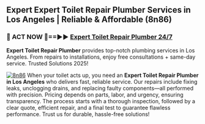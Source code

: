 ## Expert Expert Toilet Repair Plumber Services in Los Angeles | Reliable & Affordable (8n86)  

<h3>🚿 ACT NOW 🌟==►► <a href="https://tinyurl.com/2ne6vx2x" rel="nofollow">Expert Toilet Repair Plumber 24/7</a></h3>

**Expert Toilet Repair Plumber** provides top-notch plumbing services in Los Angeles. From repairs to installations, enjoy free consultations + same-day service. Trusted Solutions 2025!

[![8n86](https://i.imgur.com/4PFF4AK.jpeg)](https://tinyurl.com/2ne6vx2x)
When your toilet acts up, you need an **Expert Toilet Repair Plumber in Los Angeles** who delivers fast, reliable service. Our repairs include fixing leaks, unclogging drains, and replacing faulty components—all performed with precision. Pricing depends on parts, labor, and urgency, ensuring transparency. The process starts with a thorough inspection, followed by a clear quote, efficient repair, and a final test to guarantee flawless performance. Trust us for durable, hassle-free solutions!